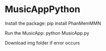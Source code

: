 # MusicAppPython
Install the package:
pip install PhanMemMMN

Run the MusicApp:
python MusicApp.py

Download img folder if error occurs
